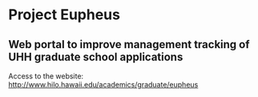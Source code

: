 # Project Eupheus
## Web portal to improve management tracking of UHH graduate school applications
Access to the website: http://www.hilo.hawaii.edu/academics/graduate/eupheus


